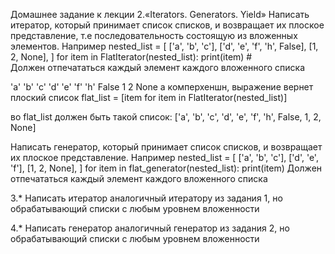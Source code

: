 Домашнее задание к лекции 2.«Iterators. Generators. Yield»
Написать итератор, который принимает список списков, и возвращает их плоское представление, т.е последовательность состоящую из вложенных элементов. Например
nested_list = [
	['a', 'b', 'c'],
	['d', 'e', 'f', 'h', False],
	[1, 2, None],
]
for item in FlatIterator(nested_list):
	print(item) #  
Должен отпечататься каждый элемент каждого вложенного списка

'a' 
'b' 
'c' 
'd'
'e'
'f'
'h'
False
1
2
None
а комперхеншн, выражение вернет плоский список flat_list = [item for item in FlatIterator(nested_list)]

во flat_list должен быть такой список: ['a', 'b', 'c', 'd', 'e', 'f', 'h', False, 1, 2, None]

Написать генератор, который принимает список списков, и возвращает их плоское представление. Например
nested_list = [
	['a', 'b', 'c'],
	['d', 'e', 'f'],
	[1, 2, None],
]
for item in  flat_generator(nested_list):
	print(item)
Должен отпечататься каждый элемент каждого вложенного списка

3.* Написать итератор аналогичный итератору из задания 1, но обрабатывающий списки с любым уровнем вложенности

4.* Написать генератор аналогичный генератор из задания 2, но обрабатывающий списки с любым уровнем вложенности